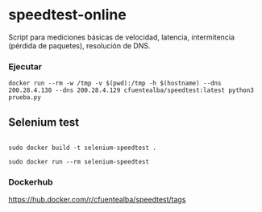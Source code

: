 # speedtest-online
Script para mediciones básicas de velocidad, latencia, intermitencia (pérdida de paquetes), resolución de DNS.

### Ejecutar

```shell
docker run --rm -w /tmp -v $(pwd):/tmp -h $(hostname) --dns 200.28.4.130 --dns 200.28.4.129 cfuentealba/speedtest:latest python3 prueba.py
```
## Selenium test
```shell

sudo docker build -t selenium-speedtest .

sudo docker run --rm selenium-speedtest
```

### Dockerhub
https://hub.docker.com/r/cfuentealba/speedtest/tags

